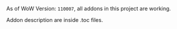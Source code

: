 As of WoW Version: `110007`, all addons in this project are working.

Addon description are inside .toc files.
